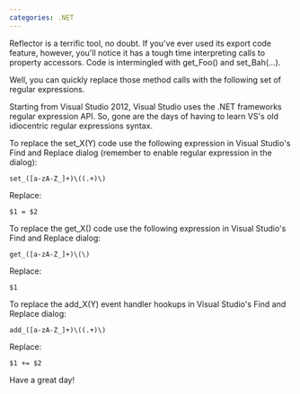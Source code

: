 ```yaml
---
categories: .NET
---
```


Reflector is a terrific tool, no doubt. If you've ever used its export code feature, however, 
you'll notice it has a tough time interpreting calls to property accessors. Code is intermingled with get_Foo() and set_Bah(...).

Well, you can quickly replace those method calls with the following set of regular expressions.

Starting from Visual Studio 2012, Visual Studio uses the .NET frameworks regular expression API. 
So, gone are the days of having to learn VS's old idiocentric regular expressions syntax.

To replace the set_X(Y) code use the following expression in Visual Studio's Find and Replace dialog (remember to enable regular expression in the dialog):

```
set_([a-zA-Z_]+)\((.+)\)
```

Replace:

```
$1 = $2
```
 

To replace the get_X() code use the following expression in Visual Studio's Find and Replace dialog:

```
get_([a-zA-Z_]+)\(\)
```

Replace:

```
$1
```

To replace the add_X(Y) event handler hookups in Visual Studio's Find and Replace dialog:

```
add_([a-zA-Z_]+)\((.+)\)
```

Replace:

```
$1 += $2
```

Have a great day!